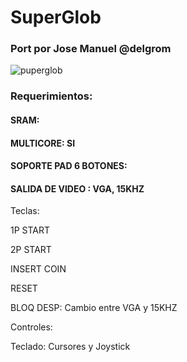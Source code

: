 # SuperGlob

### Port por Jose Manuel @delgrom 

![puperglob](https://user-images.githubusercontent.com/31018768/72459560-59a38980-37cb-11ea-9ea6-0b2e3c75cbc3.jpg)

### Requerimientos:

#### SRAM: 

#### MULTICORE: SI

#### SOPORTE PAD 6 BOTONES: 

#### SALIDA DE VIDEO : VGA, 15KHZ


Teclas:

1P START

2P START

INSERT COIN

RESET

BLOQ DESP: Cambio entre VGA y 15KHZ

Controles:

Teclado: Cursores y Joystick
